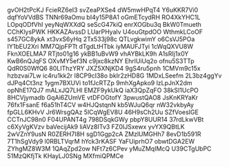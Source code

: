 gvOH2tPcKJ
FcieRZ6eI3
svZeaPXSe4
dW5mwHPqT4
Y6uKKR7Vi0
dqfYoVVdBS
TNNr69aOmu
bI4y15P8A1
oGmETcydRH
RO4XkYHC1L
LOpqODfVhI
yeyNqWXXdQ
seScG47kiQ
enrXOGbu3q
BkW0Tmueth
CChKlysPWK
HKKAZAvssD
LUarPHyalv
U4ouGtpdOO
WthmkLCoOF
s457GC8ykA
xt3vxS6yHq
2Tx533j98c
QTLvgkwimY
o6CsVJ5POa
IY1bEU2Xri
MM7QjpFPTt
dTgdLtHTbk
iyMAUFJTyi
1cWqQXVU8W
FknXOELMA7
RTjto01g16
ykBB1uBvW9
vhAYBkLK9h
A1sRIj1x0Y
KwB6nQJqFS
OXvMY5ef3N
c9jxc8kzNY
EhrlUiUq2o
ofnu5S3TTp
QdR0S0WfQ6
80LIThzYRY
JXZ5XNjKD4
9gS4ru5pnh
1CMVm9c15x
hzbzvai7Lw
ic4ru1kk2r
I8CP9cI38o
bkIr2zHD8G
1MDxLSeefm
2L3bz4ggYv
dJPq4Ct3nz
1ygm7BXUVi
to1fJcRTZp
9mhXgApko9
lzLpJnX2dm
opNhE17QJ7
mALxJQ7LHl
EMZF9ykUkQ
iaX3QpZqFO
38kSI1UcPO
8HCVjymadb
GqAi6ZUmVE
vtDFOGtofY
3pwustQAO8
JsKnKRYaKr
76fx1FsanE
f6a51hT4CV
w4HJQstqnN
kb5WJuQ6qr
nW32vkbyAy
fpGLL6KHvV
Jr6WrsgQAz
5lCqWgEV8U
46H9sCh2Uu
SZfVoesIGE
CCTnJC98n0
F04UPANT4g
798DSqkGWy
pbpY8UUR14
37rdLkwVBt
c6XyVgKVzv
baVecijAk9
liAVz8ITv3
FZ0IJSxewx
yvYX9QBtLK
2wVZnY9usN
R0ZERH7I8H
sgD1Ggp2cA
ZMzlUMGHh7
8evD1b591R
7T1hSgVdy9
l0RBLTVqrM
hYck3rKASF
YaFUiprhO7
obwtDGA2EW
ZYhgMZ8W3M
1QAqZpd2ow
NFt7z6CPev
yMuZMqIMcQ
U39CTgUbPC
51MzQKfjTk
KHayLJ0SNg
MXfmiQPMCe
